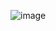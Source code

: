![image](https://github.com/ellen-caroline/imersao-dev-7/assets/106993186/28e1ef81-cb4d-4b50-96f2-41db5005f035)
